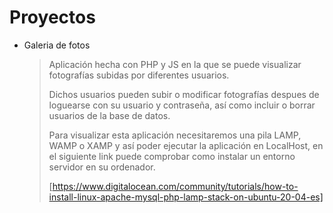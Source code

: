 # Proyectos

+ Galeria de fotos   


  > Aplicación hecha con PHP y JS en la que se puede visualizar fotografías subidas por diferentes usuarios. 
  > 
  > Dichos usuarios pueden subir o modificar fotografías despues de loguearse con su usuario y contraseña, así como incluir o borrar usuarios de la base de datos.
  > 
  > Para visualizar esta aplicación necesitaremos una pila LAMP, WAMP o XAMP y así poder ejecutar la aplicación en LocalHost, en el siguiente link puede comprobar como instalar un entorno servidor en su ordenador. 
  > 
  > [https://www.digitalocean.com/community/tutorials/how-to-install-linux-apache-mysql-php-lamp-stack-on-ubuntu-20-04-es]
  > 

